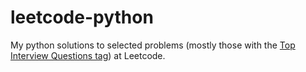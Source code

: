 # leetcode-python

My python solutions to selected problems (mostly those with the [Top Interview Questions tag](https://leetcode.com/problemset/top-interview-questions/)) at Leetcode. 
